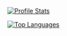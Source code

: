 [![Profile Stats](https://github-readme-stats.vercel.app/api?username=KielCruey&show_icons=true&theme=dark)](https://github.com/KielCruey/github-readme-stats&show_icons=true&theme=dark)

[![Top Languages](https://github-readme-stats.vercel.app/api/top-langs/?username=KielCruey&layout=compact&show_icons=true&theme=dark)](https://github.com/KielCruey/github-readme-stats&layout=compact&show_icons=true&theme=dark)
